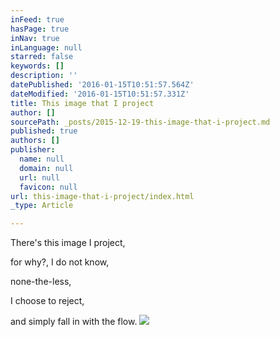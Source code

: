 ```yaml
---
inFeed: true
hasPage: true
inNav: true
inLanguage: null
starred: false
keywords: []
description: ''
datePublished: '2016-01-15T10:51:57.564Z'
dateModified: '2016-01-15T10:51:57.331Z'
title: This image that I project
author: []
sourcePath: _posts/2015-12-19-this-image-that-i-project.md
published: true
authors: []
publisher:
  name: null
  domain: null
  url: null
  favicon: null
url: this-image-that-i-project/index.html
_type: Article

---
```

There's this image 
I project, 

for why?, 
I do not know, 

none-the-less, 

I choose
to reject, 

and simply
fall in with the flow.
![](https://s3-us-west-2.amazonaws.com/the-grid-img/p/ccf2758456d028efc37476609c0f5e2c1e5aeced.jpg)
